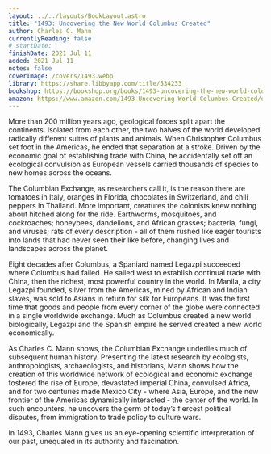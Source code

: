 ```yaml
---
layout: ../../layouts/BookLayout.astro
title: "1493: Uncovering the New World Columbus Created"
author: Charles C. Mann
currentlyReading: false
# startDate: 
finishDate: 2021 Jul 11
added: 2021 Jul 11
notes: false
coverImage: /covers/1493.webp
library: https://share.libbyapp.com/title/534233
bookshop: https://bookshop.org/books/1493-uncovering-the-new-world-columbus-created/9780307278241
amazon: https://www.amazon.com/1493-Uncovering-World-Columbus-Created/dp/0307278247/
---
```


More than 200 million years ago, geological forces split apart the continents. Isolated from each other, the two halves of the world developed radically different suites of plants and animals. When Christopher Columbus set foot in the Americas, he ended that separation at a stroke. Driven by the economic goal of establishing trade with China, he accidentally set off an ecological convulsion as European vessels carried thousands of species to new homes across the oceans.

The Columbian Exchange, as researchers call it, is the reason there are tomatoes in Italy, oranges in Florida, chocolates in Switzerland, and chili peppers in Thailand. More important, creatures the colonists knew nothing about hitched along for the ride. Earthworms, mosquitoes, and cockroaches; honeybees, dandelions, and African grasses; bacteria, fungi, and viruses; rats of every description - all of them rushed like eager tourists into lands that had never seen their like before, changing lives and landscapes across the planet.

Eight decades after Columbus, a Spaniard named Legazpi succeeded where Columbus had failed. He sailed west to establish continual trade with China, then the richest, most powerful country in the world. In Manila, a city Legazpi founded, silver from the Americas, mined by African and Indian slaves, was sold to Asians in return for silk for Europeans. It was the first time that goods and people from every corner of the globe were connected in a single worldwide exchange. Much as Columbus created a new world biologically, Legazpi and the Spanish empire he served created a new world economically.

As Charles C. Mann shows, the Columbian Exchange underlies much of subsequent human history. Presenting the latest research by ecologists, anthropologists, archaeologists, and historians, Mann shows how the creation of this worldwide network of ecological and economic exchange fostered the rise of Europe, devastated imperial China, convulsed Africa, and for two centuries made Mexico City - where Asia, Europe, and the new frontier of the Americas dynamically interacted - the center of the world. In such encounters, he uncovers the germ of today’s fiercest political disputes, from immigration to trade policy to culture wars.

In 1493, Charles Mann gives us an eye-opening scientific interpretation of our past, unequaled in its authority and fascination.

<!-- ### Notes & Highlights -->
